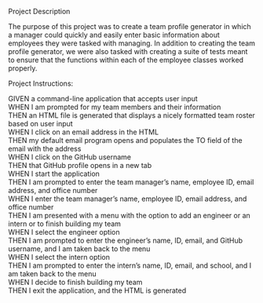 Project Description

The purpose of this project was to create a team profile generator in which a manager could quickly and easily enter basic information about employees they were tasked with managing.
In addition to creating the team profile generator, we were also tasked with creating a suite of tests meant to ensure that the functions within each of the employee classes worked properly.


Project Instructions:

GIVEN a command-line application that accepts user input\
WHEN I am prompted for my team members and their information\
THEN an HTML file is generated that displays a nicely formatted team roster based on user input\
WHEN I click on an email address in the HTML\
THEN my default email program opens and populates the TO field of the email with the address\
WHEN I click on the GitHub username\
THEN that GitHub profile opens in a new tab\
WHEN I start the application\
THEN I am prompted to enter the team manager’s name, employee ID, email address, and office number\
WHEN I enter the team manager’s name, employee ID, email address, and office number\
THEN I am presented with a menu with the option to add an engineer or an intern or to finish building my team\
WHEN I select the engineer option\
THEN I am prompted to enter the engineer’s name, ID, email, and GitHub username, and I am taken back to the menu\
WHEN I select the intern option\
THEN I am prompted to enter the intern’s name, ID, email, and school, and I am taken back to the menu\
WHEN I decide to finish building my team\
THEN I exit the application, and the HTML is generated
